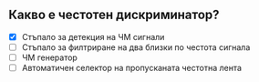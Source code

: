 ## Какво е честотен дискриминатор?

<!-- Верният отговор е отбелязан с [X] -->

- [X] Стъпало за детекция на ЧМ сигнали
- [ ] Стъпало за филтриране на два близки по честота сигнала
- [ ] ЧМ генератор
- [ ] Автоматичен селектор на пропусканата честотна лента
